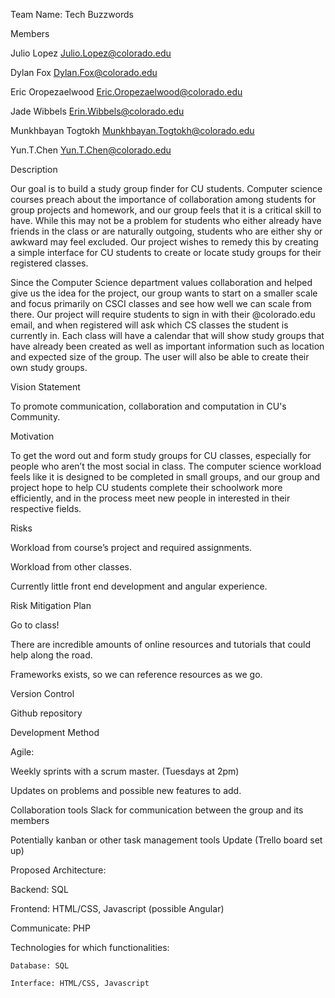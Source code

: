 Team Name: Tech Buzzwords

Members

Julio Lopez Julio.Lopez@colorado.edu

Dylan Fox	Dylan.Fox@colorado.edu

Eric Oropezaelwood	Eric.Oropezaelwood@colorado.edu

Jade Wibbels	Erin.Wibbels@colorado.edu

Munkhbayan Togtokh	Munkhbayan.Togtokh@colorado.edu

Yun.T.Chen	Yun.T.Chen@colorado.edu

Description

Our goal is to build a study group finder for CU students. Computer science courses preach about the importance of collaboration among students for group projects and homework, and our group feels that it is a critical skill to have. While this may not be a problem for students who either already have friends in the class or are naturally outgoing, students who are either shy or awkward may feel excluded. Our project wishes to remedy this by creating a simple interface for CU students to create or locate study groups for their registered classes.

Since the Computer Science department values collaboration and helped give us the idea for the project, our group wants to start on a smaller scale and focus primarily on CSCI classes and see how well we can scale from there. Our project will require students to sign in with their @colorado.edu email, and when registered will ask which CS classes the student is currently in. Each class will have a calendar that will show study groups that have already been created as well as important information such as location and expected size of the group. The user will also be able to create their own study groups.

Vision Statement

To promote communication, collaboration and computation in CU's Community.

Motivation

To get the word out and form study groups for CU classes, especially for people who aren’t the most social in class. The computer science workload feels like it is designed to be completed in small groups, and our group and project hope to help CU students complete their schoolwork more efficiently, and in the process meet new people in interested in their respective fields.

Risks

Workload from course’s project and required assignments.

Workload from other classes.

Currently little front end development and angular experience.

Risk Mitigation Plan

Go to class!

There are incredible amounts of online resources and tutorials that could help along the road.

Frameworks exists, so we can reference resources as we go.

Version Control

Github repository

Development Method

Agile:

Weekly sprints with a scrum master. (Tuesdays at 2pm)

Updates on problems and possible new features to add.

Collaboration tools Slack for communication between the group and its members

Potentially kanban or other task management tools Update (Trello board set up)

Proposed Architecture:

Backend: SQL

Frontend: HTML/CSS, Javascript (possible Angular)

Communicate: PHP

Technologies for which functionalities:

	Database: SQL

	Interface: HTML/CSS, Javascript
